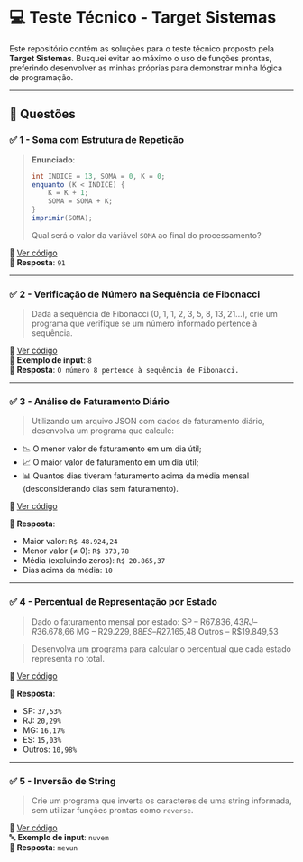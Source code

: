 # 💻 Teste Técnico - Target Sistemas

Este repositório contém as soluções para o teste técnico proposto pela **Target Sistemas**. Busquei evitar ao máximo o uso de funções prontas, preferindo desenvolver as minhas próprias para demonstrar minha lógica de programação.

---

## 📌 Questões

### ✅ 1 - Soma com Estrutura de Repetição

> **Enunciado**:  
> ```csharp
> int INDICE = 13, SOMA = 0, K = 0;
> enquanto (K < INDICE) {
>     K = K + 1;
>     SOMA = SOMA + K;
> }
> imprimir(SOMA);
> ```
> Qual será o valor da variável `SOMA` ao final do processamento?

📎 [Ver código](./Pergunta01/Program.cs)  
📌 **Resposta**: `91`

---

### ✅ 2 - Verificação de Número na Sequência de Fibonacci

> Dada a sequência de Fibonacci (0, 1, 1, 2, 3, 5, 8, 13, 21...), crie um programa que verifique se um número informado pertence à sequência.

📎 [Ver código](./Pergunta02/Program.cs)  
🔢 **Exemplo de input**: `8`  
📌 **Resposta**: `O número 8 pertence à sequência de Fibonacci.`

---

### ✅ 3 - Análise de Faturamento Diário

> Utilizando um arquivo JSON com dados de faturamento diário, desenvolva um programa que calcule:
- 📉 O menor valor de faturamento em um dia útil;
- 📈 O maior valor de faturamento em um dia útil;
- 📊 Quantos dias tiveram faturamento acima da média mensal (desconsiderando dias sem faturamento).

📎 [Ver código](./Pergunta03/Program.cs)

📌 **Resposta**:
- Maior valor: `R$ 48.924,24`
- Menor valor (≠ 0): `R$ 373,78`
- Média (excluindo zeros): `R$ 20.865,37`
- Dias acima da média: `10`

---

### ✅ 4 - Percentual de Representação por Estado

> Dado o faturamento mensal por estado:
SP – R$67.836,43
RJ – R$36.678,66
MG – R$29.229,88
ES – R$27.165,48
Outros – R$19.849,53

> Desenvolva um programa para calcular o percentual que cada estado representa no total.

📎 [Ver código](./Pergunta04/Program.cs)

📌 **Resposta**:
- SP: `37,53%`
- RJ: `20,29%`
- MG: `16,17%`
- ES: `15,03%`
- Outros: `10,98%`

---

### ✅ 5 - Inversão de String

> Crie um programa que inverta os caracteres de uma string informada, sem utilizar funções prontas como `reverse`.

📎 [Ver código](./Pergunta05/Program.cs)  
🔤 **Exemplo de input**: `nuvem`  
📌 **Resposta**: `mevun`
